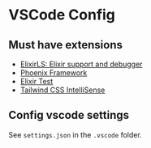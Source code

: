 # VSCode Config

## Must have extensions

- [ElixirLS: Elixir support and debugger](https://marketplace.visualstudio.com/items?itemName=JakeBecker.elixir-ls)
- [Phoenix Framework](https://marketplace.visualstudio.com/items?itemName=phoenixframework.phoenix)
- [Elixir Test](https://marketplace.visualstudio.com/items?itemName=samuel-pordeus.elixir-test)
- [Tailwind CSS IntelliSense](https://marketplace.visualstudio.com/items?itemName=bradlc.vscode-tailwindcss)

## Config vscode settings

See `settings.json` in the `.vscode` folder.
